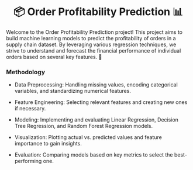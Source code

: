 <h1 align="center">📦 Order Profitability Prediction 📊</h1>

Welcome to the Order Profitability Prediction project! This project aims to build machine learning models to predict the profitability of orders in a supply chain dataset. By leveraging various regression techniques, we strive to understand and forecast the financial performance of individual orders based on several key features. 🚀

<h3>Methodology</h3>

- Data Preprocessing: Handling missing values, encoding categorical variables, and standardizing numerical features.

- Feature Engineering: Selecting relevant features and creating new ones if necessary.
  
- Modeling: Implementing and evaluating Linear Regression, Decision Tree Regression, and Random Forest Regression models.
  
- Visualization: Plotting actual vs. predicted values and feature importance to gain insights.
  
- Evaluation: Comparing models based on key metrics to select the best-performing one.

